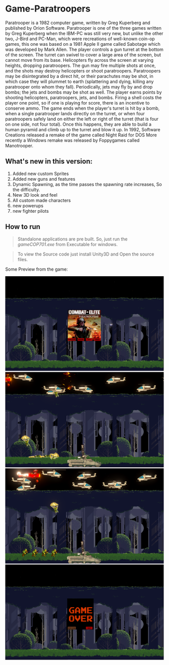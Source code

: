 # Game-Paratroopers

 Paratrooper is a 1982 computer game, written by Greg Kuperberg and published by Orion Software. Paratrooper is one of the three games written by Greg Kuperberg when the IBM-PC was still very new, but unlike the other two, J-Bird and PC-Man, which were recreations of well-known coin-op games, this one was based on a 1981 Apple II game called Sabotage which was developed by Mark Allen. 
   The player controls a gun turret at the bottom of the screen. The turret can swivel to cover a large area of the screen, but cannot move from its base. Helicopters fly across the screen at varying heights, dropping paratroopers. The gun may fire multiple shots at once, and the shots may destroy helicopters or shoot paratroopers. Paratroopers may be disintegrated by a direct hit, or their parachutes may be shot, in which case they will plummet to earth (splattering and dying, killing any paratrooper onto whom they fall). Periodically, jets may fly by and drop bombs; the jets and bombs may be shot as well. 
   The player earns points by shooting helicopters, paratroopers, jets, and bombs. Firing a shell costs the player one point, so if one is playing for score, there is an incentive to conserve ammo. The game ends when the player's turret is hit by a bomb, when a single paratrooper lands directly on the turret, or when four paratroopers safely land on either the left or right of the turret (that is four on one side, not four total). Once this happens, they are able to build a human pyramid and climb up to the turret and blow it up. 
   In 1992, Software Creations released a remake of the game called Night Raid for DOS More recently a Windows remake was released by Foppygames called Manotrooper.

## What's new in this version:

1. Added new custom Sprites
2. Added new guns and features
3. Dynamic Spawning, as the time passes the spawning rate increases, So the difficulty.
4. New 3D look and feel
5. All custom made characters
6. new powerups
7. new fighter pilots

## How to run

>Standalone applications are pre built. So, just run the *gameCOP701.exe* from Executable for windows.

>To view the Source code just install Unity3D and Open the source files.

Some Preview from the game:

![Image 1](Image%201.PNG?raw=true "Start")
![Image 2](Image%202.png?raw=true "Middle 1")
![Image 3](Image%203.png?raw=true "Middle 2")
![Image 4](Image%204.png?raw=true "End")
